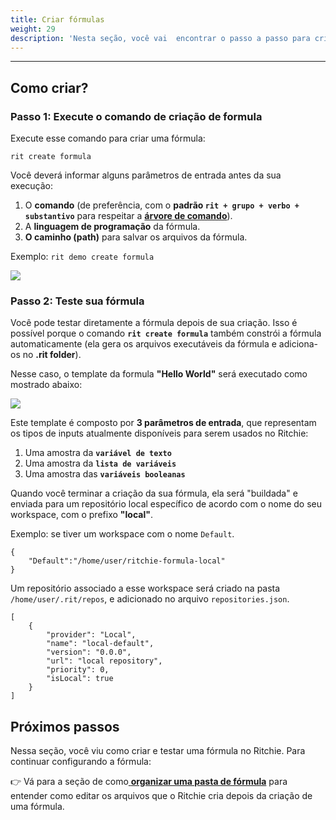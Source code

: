 ```yaml
---
title: Criar fórmulas
weight: 29
description: 'Nesta seção, você vai  encontrar o passo a passo para criar fórmulas no Ritchie.'
---
```


---

## Como criar?

### Passo 1: Execute o comando de criação de formula

Execute esse comando para criar uma fórmula:

```text
rit create formula
```

Você deverá informar alguns parâmetros de entrada antes da sua execução:

1. O **comando** \(de preferência, com o **padrão `rit + grupo + verbo + substantivo`** para respeitar a [**árvore de comando**](/docs-ritchie/pt-br/glossário/#árvore-de-comando)\).
2. A **linguagem de programação** da fórmula.
3. **O caminho (path)** para salvar os arquivos da fórmula.

Exemplo: `rit demo create formula`

![](/shared/rit_create_formula_demo.gif)

### **Passo 2: Teste sua fórmula**

Você pode testar diretamente a fórmula depois de sua criação. Isso é possível porque o comando **`rit create formula`** também constrói a fórmula automaticamente \(ela gera os arquivos executáveis da fórmula e adiciona-os no **.rit folder**\).

Nesse caso, o template da formula **"Hello World"** será executado como mostrado abaixo:

![](/shared/rit_demo_hello-world_hd.gif)

Este template é composto por **3 parâmetros de entrada**, que representam os tipos de inputs atualmente disponíveis para serem usados no Ritchie:

1. Uma amostra da **`variável de texto`**
2. Uma amostra da **`lista de variáveis`**
3. Uma amostra das **`variáveis booleanas`**

Quando você terminar a criação da sua fórmula, ela será "buildada" e enviada para um repositório local específico de acordo com o nome do seu workspace, com o prefixo **"local"**.

Exemplo: se tiver um workspace com o nome `Default`.

```text
{
    "Default":"/home/user/ritchie-formula-local"
}
```

Um repositório associado a esse workspace será criado na pasta `/home/user/.rit/repos`,  e adicionado no arquivo `repositories.json`.

```text
[
	{
		"provider": "Local",
		"name": "local-default",
		"version": "0.0.0",
		"url": "local repository",
		"priority": 0,
		"isLocal": true
	}
]
```

## Próximos passos

Nessa seção, você viu como criar e testar uma fórmula no Ritchie. Para continuar configurando a fórmula:

👉 Vá para a seção de como[ **organizar uma pasta de fórmula**](/docs-ritchie/pt-br/fórmulas/organizar-a-pasta-de-fórmulas/) para entender como editar os arquivos que o Ritchie cria depois da criação de uma fórmula.
